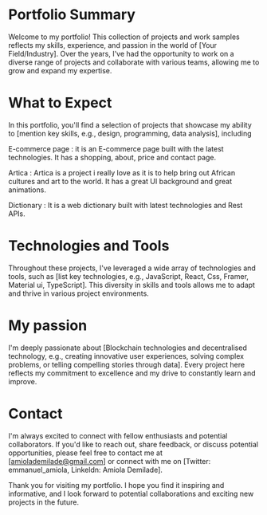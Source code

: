 # Portfolio Summary

Welcome to my portfolio! This collection of projects and work samples reflects my skills, experience, and passion in the world of [Your Field/Industry]. Over the years, I've had the opportunity to work on a diverse range of projects and collaborate with various teams, allowing me to grow and expand my expertise.

# What to Expect

In this portfolio, you'll find a selection of projects that showcase my ability to [mention key skills, e.g., design, programming, data analysis], including

E-commerce page : it is an E-commerce page built with the latest technologies. It has a shopping, about, price and contact page.

Artica : Artica is a project i really love as it is to help bring out African cultures and art to the world. It has a great UI background and great animations. 

Dictionary : It is a web dictionary built with latest technologies and Rest APIs.

# Technologies and Tools

Throughout these projects, I've leveraged a wide array of technologies and tools, such as [list key technologies, e.g.,  JavaScript, React, Css, Framer, Material ui, TypeScript]. This diversity in skills and tools allows me to adapt and thrive in various project environments.

# My passion

I'm deeply passionate about [Blockchain technologies and decentralised technology, e.g., creating innovative user experiences, solving complex problems, or telling compelling stories through data]. Every project here reflects my commitment to excellence and my drive to constantly learn and improve.

# Contact 

I'm always excited to connect with fellow enthusiasts and potential collaborators. If you'd like to reach out, share feedback, or discuss potential opportunities, please feel free to contact me at [amiolademilade@gmail.com] or connect with me on [Twitter: emmanuel_amiola,  Linkeldn: Amiola Demilade].

Thank you for visiting my portfolio. I hope you find it inspiring and informative, and I look forward to potential collaborations and exciting new projects in the future.